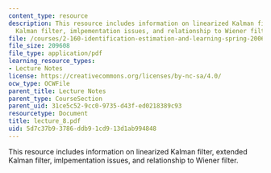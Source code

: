 ```yaml
---
content_type: resource
description: This resource includes information on linearized Kalman filter, extended
  Kalman filter, imlpementation issues, and relationship to Wiener filter.
file: /courses/2-160-identification-estimation-and-learning-spring-2006/5d7c37b93786ddb91cd913d1ab994848_lecture_8.pdf
file_size: 209608
file_type: application/pdf
learning_resource_types:
- Lecture Notes
license: https://creativecommons.org/licenses/by-nc-sa/4.0/
ocw_type: OCWFile
parent_title: Lecture Notes
parent_type: CourseSection
parent_uid: 31ce5c52-9cc0-9735-d43f-ed0218389c93
resourcetype: Document
title: lecture_8.pdf
uid: 5d7c37b9-3786-ddb9-1cd9-13d1ab994848
---
```

This resource includes information on linearized Kalman filter, extended Kalman filter, imlpementation issues, and relationship to Wiener filter.